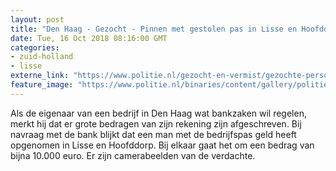 ```yaml
---
layout: post
title: "Den Haag - Gezocht - Pinnen met gestolen pas in Lisse en Hoofddorp"
date: Tue, 16 Oct 2018 08:16:00 GMT
categories: 
- zuid-holland 
- lisse 
externe_link: "https://www.politie.nl/gezocht-en-vermist/gezochte-personen/2018/oktober/06-dh/tw-16-10/06-pinnen-met-gestolen-pas-lisse.html"
feature_image: "https://www.politie.nl/binaries/content/gallery/politie/gezocht/verdachten/2018/oktober/06-dh/tw-16-10/overige/181016_team_pinpasfraude-lisse-hoofddorp-1.jpg"
---
```


Als de eigenaar van een bedrijf in Den Haag wat bankzaken wil regelen, merkt hij dat er grote bedragen van zijn rekening zijn afgeschreven. Bij navraag met de bank blijkt dat een man met de bedrijfspas geld heeft opgenomen in Lisse en Hoofddorp. Bij elkaar gaat het om een bedrag van bijna 10.000 euro. Er zijn camerabeelden van de verdachte.
